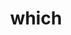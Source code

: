 ---
title: "which"
layout: cache
categories: [package, develop-2024-12-15]
meta: {"versions": ["2.21"], "compilers": ["gcc@=10.2.1", "gcc@=11.1.0", "gcc@=11.4.0", "gcc@=7.5.0", "gcc@=9.4.0", "oneapi@=2024.2.1"], "oss": ["centos7", "ubuntu18.04", "ubuntu20.04", "ubuntu22.04"], "platforms": ["linux"], "targets": ["ppc64le", "x86_64_v3"], "stacks": ["build_systems", "data-vis-sdk", "developer-tools-manylinux2014", "e4s", "e4s-oneapi", "e4s-power", "root", "tutorial"], "num_specs": 6, "num_specs_by_stack": {"developer-tools-manylinux2014": 1, "root": 6, "build_systems": 1, "e4s-power": 1, "data-vis-sdk": 1, "tutorial": 1, "e4s": 1, "e4s-oneapi": 1}}
spec_details: [{"hash": "egv3hfcw5yr5y4q4fmxtplqilsvndkat", "compiler": "gcc@=10.2.1", "versions": ["2.21"], "os": "centos7", "platform": "linux", "target": "x86_64_v3", "variants": ["build_system=autotools"], "stacks": ["developer-tools-manylinux2014", "root"], "size": "-", "tarball": "https://binaries.spack.io/develop-2024-12-15/build_cache/linux-centos7-x86_64_v3/gcc-10.2.1/which-2.21/linux-centos7-x86_64_v3-gcc-10.2.1-which-2.21-egv3hfcw5yr5y4q4fmxtplqilsvndkat.spack"}, {"hash": "iyym4wczheukwgdat2ws7vikr3wwzrdx", "compiler": "gcc@=7.5.0", "versions": ["2.21"], "os": "ubuntu18.04", "platform": "linux", "target": "x86_64_v3", "variants": ["build_system=autotools"], "stacks": ["build_systems", "root"], "size": "-", "tarball": "https://binaries.spack.io/develop-2024-12-15/build_cache/linux-ubuntu18.04-x86_64_v3/gcc-7.5.0/which-2.21/linux-ubuntu18.04-x86_64_v3-gcc-7.5.0-which-2.21-iyym4wczheukwgdat2ws7vikr3wwzrdx.spack"}, {"hash": "v5id3bpfrrfvs56ok2ckqv7t65sacif7", "compiler": "gcc@=9.4.0", "versions": ["2.21"], "os": "ubuntu20.04", "platform": "linux", "target": "ppc64le", "variants": ["build_system=autotools"], "stacks": ["e4s-power", "root"], "size": "-", "tarball": "https://binaries.spack.io/develop-2024-12-15/build_cache/linux-ubuntu20.04-ppc64le/gcc-9.4.0/which-2.21/linux-ubuntu20.04-ppc64le-gcc-9.4.0-which-2.21-v5id3bpfrrfvs56ok2ckqv7t65sacif7.spack"}, {"hash": "fes6y2wl4vta65plaqjr3sexlfjstcrw", "compiler": "gcc@=11.1.0", "versions": ["2.21"], "os": "ubuntu20.04", "platform": "linux", "target": "x86_64_v3", "variants": ["build_system=autotools"], "stacks": ["root", "data-vis-sdk"], "size": "-", "tarball": "https://binaries.spack.io/develop-2024-12-15/build_cache/linux-ubuntu20.04-x86_64_v3/gcc-11.1.0/which-2.21/linux-ubuntu20.04-x86_64_v3-gcc-11.1.0-which-2.21-fes6y2wl4vta65plaqjr3sexlfjstcrw.spack"}, {"hash": "e3wox52juygf24h4vzzi23ej4lrepltl", "compiler": "gcc@=11.4.0", "versions": ["2.21"], "os": "ubuntu22.04", "platform": "linux", "target": "x86_64_v3", "variants": ["build_system=autotools"], "stacks": ["tutorial", "root", "e4s"], "size": "-", "tarball": "https://binaries.spack.io/develop-2024-12-15/build_cache/linux-ubuntu22.04-x86_64_v3/gcc-11.4.0/which-2.21/linux-ubuntu22.04-x86_64_v3-gcc-11.4.0-which-2.21-e3wox52juygf24h4vzzi23ej4lrepltl.spack"}, {"hash": "7lkrmvh4dd6st6aj7wfrw5ucmi3wge2h", "compiler": "oneapi@=2024.2.1", "versions": ["2.21"], "os": "ubuntu22.04", "platform": "linux", "target": "x86_64_v3", "variants": ["build_system=autotools"], "stacks": ["e4s-oneapi", "root"], "size": "-", "tarball": "https://binaries.spack.io/develop-2024-12-15/build_cache/linux-ubuntu22.04-x86_64_v3/oneapi-2024.2.1/which-2.21/linux-ubuntu22.04-x86_64_v3-oneapi-2024.2.1-which-2.21-7lkrmvh4dd6st6aj7wfrw5ucmi3wge2h.spack"}]
---